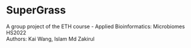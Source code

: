 # SuperGrass
A group project of the ETH course - Applied Bioinformatics: Microbiomes HS2022\
Authors: Kai Wang, Islam Md Zakirul
